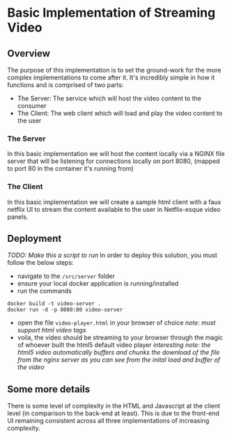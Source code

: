 # Basic Implementation of Streaming Video

## Overview
The purpose of this implementation is to set the ground-work for the more complex implementations to come after it. It's incredibly simple in how it functions and is comprised of two parts:
- The Server: The service which will host the video content to the consumer
- The Client: The web client which will load and play the video content to the user

### The Server
In this basic implementation we will host the content locally via a NGINX file server that will be listening for connections locally on port 8080, (mapped to port 80 in the container it's running from)

### The Client
In this basic implementation we will create a sample html client with a faux netflix UI to stream the content available to the user in Netflix-esque video panels.

## Deployment
_TODO: Make this a script to run_
In order to deploy this solution, you must follow the below steps:
- navigate to the `/src/server` folder
- ensure your local docker application is running/installed
- run the commands 
```
docker build -t video-server .
docker run -d -p 8080:80 video-server
```
- open the file `video-player.html` in your browser of choice _note: must support html video tags_
- voila, the video should be streaming to your browser through the magic of whoever built the html5 default video player
_interesting note: the html5 video automatically buffers and chunks the download of the file from the nginx server as you can see from the inital load and buffer of the video_

## Some more details
There is some level of complexity in the HTML and Javascript at the client level (in comparison to the back-end at least). This is due to the front-end UI remaining consistent across all three implementations of increasing complexity. 
